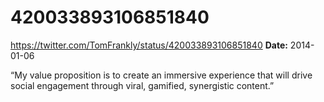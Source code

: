 # 420033893106851840
https://twitter.com/TomFrankly/status/420033893106851840
**Date:** 2014-01-06

“My value proposition is to create an immersive experience that will drive social engagement through viral, gamified, synergistic content.”
